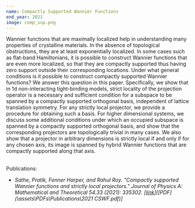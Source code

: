 ```yaml
---
name: Compactly Supported Wannier Functions
end_year: 2021
image: comp_sup.png
---
```


Wannier functions that are maximally localized help in understanding many properties of crystalline materials. In the absence of topological obstructions, they are at least exponentially localized. In some cases such as flat-band Hamiltonians, it is possible to construct Wannier functions that are even more localized, so that they are compactly supported thus having zero support outside their corresponding locations. Under what general conditions is it possible to construct compactly supported Wannier functions? We answer this question in this paper. Specifically, we show that in 1d non-interacting tight-binding models, strict locality of the projection operator is a necessary and sufficient condition for a subspace to be spanned by a compactly supported orthogonal basis, independent of lattice translation symmetry. For any strictly local projector, we provide a procedure for obtaining such a basis. For higher dimensional systems, we discuss some additional conditions under which an occupied subspace is spanned by a compactly supported orthogonal basis, and show that the corresponding projectors are topologically trivial in many cases. We also show that a projector in arbitrary dimensions is strictly local if and only if for any chosen axis, its image is spanned by hybrid Wannier functions that are compactly supported along that axis.<br/><br/>

Publications:
- *Sathe, Pratik, Fenner Harper, and Rahul Roy. "Compactly supported Wannier functions and strictly local projectors." Journal of Physics A: Mathematical and Theoretical 54.33 (2021): 335302. \[[link](https://doi.org/10.1088/1751-8121/ac1167)\]\[[PDF](\assets\PDFs\Publications\2021 CSWF.pdf)\]*